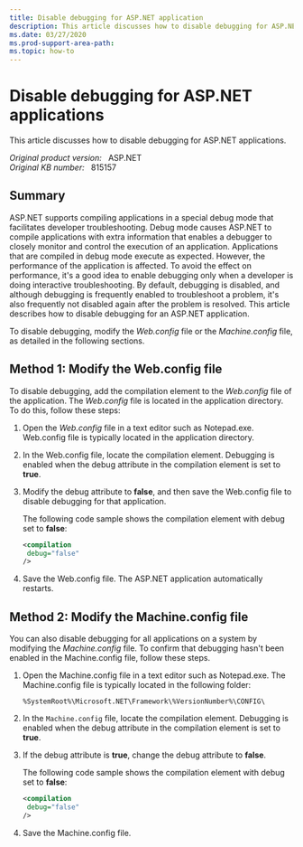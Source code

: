 ```yaml
---
title: Disable debugging for ASP.NET application
description: This article discusses how to disable debugging for ASP.NET applications
ms.date: 03/27/2020
ms.prod-support-area-path:
ms.topic: how-to
---
```

# Disable debugging for ASP.NET applications

This article discusses how to disable debugging for ASP.NET applications.

_Original product version:_ &nbsp; ASP.NET  
_Original KB number:_ &nbsp; 815157

## Summary

ASP.NET supports compiling applications in a special debug mode that facilitates developer troubleshooting. Debug mode causes ASP.NET to compile applications with extra information that enables a debugger to closely monitor and control the execution of an application. Applications that are compiled in debug mode execute as expected. However, the performance of the application is affected. To avoid the effect on performance, it's a good idea to enable debugging only when a developer is doing interactive troubleshooting. By default, debugging is disabled, and although debugging is frequently enabled to troubleshoot a problem, it's also frequently not disabled again after the problem is resolved. This article describes how to disable debugging for an ASP.NET application.

To disable debugging, modify the *Web.config* file or the *Machine.config* file, as detailed in the following sections.

## Method 1: Modify the Web.config file

To disable debugging, add the compilation element to the *Web.config* file of the application. The *Web.config* file is located in the application directory. To do this, follow these steps:

1. Open the *Web.config* file in a text editor such as Notepad.exe. Web.config file is typically located in the application directory.
2. In the Web.config file, locate the compilation element. Debugging is enabled when the debug attribute in the compilation element is set to **true**.
3. Modify the debug attribute to **false**, and then save the Web.config file to disable debugging for that application.

    The following code sample shows the compilation element with debug set to **false**:

    ```xml
    <compilation
     debug="false"
    />
    ```

4. Save the Web.config file. The ASP.NET application automatically restarts.

## Method 2: Modify the Machine.config file

You can also disable debugging for all applications on a system by modifying the *Machine.config* file. To confirm that debugging hasn't been enabled in the Machine.config file, follow these steps.

1. Open the Machine.config file in a text editor such as Notepad.exe. The Machine.config file is typically located in the following folder:  

    `%SystemRoot%\Microsoft.NET\Framework\%VersionNumber%\CONFIG\`
2. In the `Machine.config` file, locate the compilation element. Debugging is enabled when the debug attribute in the compilation element is set to **true**.
3. If the debug attribute is **true**, change the debug attribute to **false**.

    The following code sample shows the compilation element with debug set to **false**:

    ```xml
    <compilation
     debug="false"
    />
    ```

4. Save the Machine.config file.
